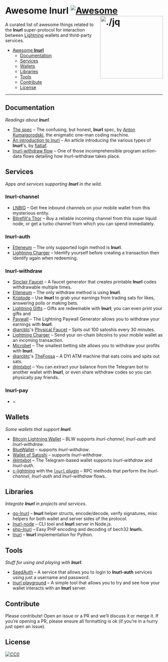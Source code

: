 Awesome lnurl [![Awesome](https://cdn.rawgit.com/sindresorhus/awesome/d7305f38d29fed78fa85652e3a63e154dd8e8829/media/badge.svg)](https://github.com/sindresorhus/awesome) <img src="https://i.imgur.com/wNtVhj3.png" width="200" align="right" alt="./jq">
========================================================================

A curated list of awesome things related to the **lnurl** super-protocol for interaction between [Lightning](https://github.com/lightningnetwork/lightning-rfc) wallets and third-party services.

* [Awesome **lnurl**](#awesome-lnurl)
  * [Documentation](#documentation)
  * [Services](#services)
  * [Wallets](#wallets)
  * [Libraries](#libraries)
  * [Tools](#tools)
  * [Contribute](#contribute)
  * [License](#license)

----


Documentation
------------------------------------------------------------------------

_Readings about **lnurl**_.

* [The spec](https://github.com/btcontract/lnurl-rfc/blob/master/spec.md) &ndash; The confusing, but honest, **lnurl** spec, by [Anton Kumaigorodski](https://twitter.com/akumaigorodski), the enigmatic one-man coding machine.
* [An introduction to lnurl](https://telegra.ph/lnurl-a-protocol-for-seamless-interaction-between-services-and-Lightning-wallets-08-19) &ndash; An article introducing the various types of **lnurl**'s, by [fiatjaf](https://twitter.com/fiatjaf).
* [lnurl-withdraw flow](https://gist.githubusercontent.com/fiatjaf/468d8ec581bc498664cafeef755c02ff/raw/c234d267b87772d71f9654dded53397e381a2db5/lnurl-withdraw-flow.txt) &ndash; One of those incomprehensible program action-data flows detailing how lnurl-withdraw takes place.


Services
------------------------------------------------------------------------

_Apps and services supporting **lnurl** in the wild_.

### lnurl-channel

* [LNBIG](https://lnbig.com/) &ndash; Get free inbound channels on your mobile wallet from this mysterious entity.
* [Bitrefill's Thor](https://www.bitrefill.com/thor) &ndash; Buy a reliable incoming channel from this super liquid node, or get a turbo channel from which you can spend immediately.

### lnurl-auth

* [Etleneum](https://etleneum.com/) &ndash; The only supported login method is **lnurl**.
* [Lightning Charger](https://charger.alhur.es/) &ndash; Identify yourself before creating a transaction then identify again when redeeming.

### lnurl-withdraw

* [Sinclair Faucet](https://lnurl.com/faucet/) &ndash; A faucet generator that creates printable **lnurl** codes withdrawable multiple times.
* [Etleneum](https://etleneum.com/) &ndash; The only withdraw method is using **lnurl**.
* [Kriptode](https://kriptode.com/) &ndash; Use **lnurl** to grab your earnings from trading sats for likes, answering polls or making bets.
* [Lightning Gifts](https://lightning.gifts/) &ndash; Gifts are redeemable with **lnurl**; you can even print your gifts and
* [Paywall](https://paywall.link) &ndash; The Lightning Paywall Generator allows you to withdraw your earnings with **lnurl**.
* [@arcbtc](https://github.com/arcbtc)'s [Physical Faucet](https://twitter.com/BTCSocialist/status/1164689386149154816) &ndash; Spits out 100 satoshis every 30 minutes.
* [Lightning Charger](https://charger.bigsun.xyz/) &ndash; Send your on-chain bitcoins to your mobile wallet as an incoming transaction.
* [Microbet](https://microbet.fun/) &ndash; The smallest betting site allows you to withdraw your profits with **lnurl**.
* [@arcbtc](https://github.com/arcbtc)'s [TheFossa](https://twitter.com/BTCSocialist/status/1176206194333147136) &ndash; A DYI ATM machine that eats coins and spits out sats.
* [@lntxbot](https://t.me/lntxbot) &ndash; You can extract your balance from the Telegram bot to another wallet with **lnurl**, or even share withdraw codes so you can physically pay friends.

### lnurl-pay

* _~_


Wallets
------------------------------------------------------------------------

_Some wallets that support **lnurl**_.

* [Bitcoin Lightning Wallet](https://lightning-wallet.com/) &ndash; BLW supports _lnurl-channel_, _lnurl-auth_ and _lnurl-withdraw_.
* [BlueWallet](https://bluewallet.io/) &ndash; supports _lnurl-withdraw_.
* [Wallet of Satoshi](https://www.walletofsatoshi.com/) &ndash; supports _lnurl-withdraw_.
* [@lntxbot](https://t.me/lntxbot) &ndash; The Telegram-based wallet supports _lnurl-withdraw_ and _lnurl-auth_.
* [c-lightning](https://github.com/ElementsProject/lightning/) with the [`lnurl` plugin](https://github.com/fiatjaf/lightningd-gjson-rpc/tree/master/cmd/lnurl) &ndash; RPC methods that perform the _lnurl-channel_, _lnurl-auth_ and _lnurl-withdraw_ flows.

Libraries
------------------------------------------------------------------------

_Integrate **lnurl** in projects and services_.

* [go-lnurl](https://github.com/fiatjaf/go-lnurl) &ndash; **lnurl** helper structs, encode/decode, verify signatures, misc helpers for both wallet and server sides of the protocol.
* [lnurl-node](https://github.com/chill117/lnurl-node) &ndash; CLI tool and **lnurl** server in Node.js.
* [php-lnurl](https://github.com/tkijewski/php-lnurl) &ndash; Easy PHP encoding and decoding of bech32 **lnurl**s.
* [lnurl](https://github.com/python-ln/lnurl) &ndash; **lnurl** implementation for Python.


Tools
------------------------------------------------------------------------

_Stuff for using and playing with **lnurl**_.

* [SeedAuth](https://seedauth.etleneum.com/) &ndash; A service that allows you to login to **lnurl-auth** services using just a username and password.
* [lnurl playground](https://lnurl.bigsun.xyz/) &ndash; A simple tool that allows you to try and see how your wallet interacts with an **lnurl** server.

Contribute
------------------------------------------------------------------------

Please contribute! Open an issue or a PR and we’ll discuss it or merge it. If
you’re opening a PR, please ensure all formatting is ok (if you’re in a hurry
just open an issue).


License
------------------------------------------------------------------------

[![CC0](https://licensebuttons.net/p/zero/1.0/88x31.png)](https://creativecommons.org/publicdomain/zero/1.0/)
